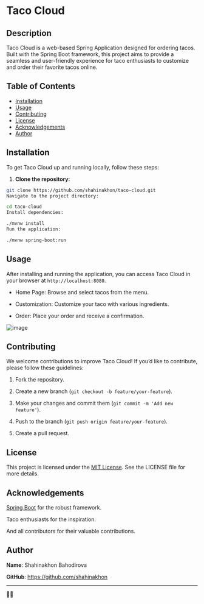 # Taco Cloud
## Description
Taco Cloud is a web-based Spring Application designed for ordering tacos. Built with the Spring Boot framework, this project aims to provide a seamless and user-friendly experience for taco enthusiasts to customize and order their favorite tacos online.

## Table of Contents
- [Installation](#installation)
- [Usage](#usage)
- [Contributing](#contributing)
- [License](#license)
- [Acknowledgements](#acknowledgements)
- [Author](#author)

## Installation
To get Taco Cloud up and running locally, follow these steps:

1) **Clone the repository:**

```sh
git clone https://github.com/shahinakhon/taco-cloud.git
Navigate to the project directory:
```
```sh
cd taco-cloud
Install dependencies:
```
```sh
./mvnw install
Run the application:
```
```sh
./mvnw spring-boot:run
```
## Usage
After installing and running the application, you can access Taco Cloud in your browser at `http://localhost:8080`.

* Home Page: Browse and select tacos from the menu.

* Customization: Customize your taco with various ingredients.

* Order: Place your order and receive a confirmation.
  
![image](https://github.com/user-attachments/assets/fbf96daf-60ca-4546-82fe-5e54acde0c7b)


## Contributing
We welcome contributions to improve Taco Cloud! If you’d like to contribute, please follow these guidelines:

1. Fork the repository.

2. Create a new branch (`git checkout -b feature/your-feature`).

3. Make your changes and commit them (`git commit -m 'Add new feature'`).

4. Push to the branch (`git push origin feature/your-feature`).

5. Create a pull request.

## License
This project is licensed under the [MIT License](LICENSE). See the LICENSE file for more details.

## Acknowledgements
 [Spring Boot](https://spring.io/projects/spring-boot) for the robust framework.

Taco enthusiasts for the inspiration.

And all contributors for their valuable contributions.

## Author

**Name**: Shahinakhon Bahodirova

**GitHub**: https://github.com/shahinakhon

---
🌮✨
